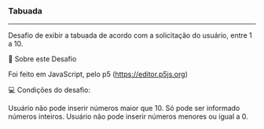 <h3>Tabuada</h3>
<hr> 
Desafio de exibir a tabuada de acordo com a solicitação do usuário, entre 1 a 10.

🚀 Sobre este Desafio

Foi feito em JavaScript, pelo p5 (https://editor.p5js.org) 

💻 Condições do desafio:

Usuário não pode inserir números maior que 10. 
Só pode ser informado números inteiros.
Usuário não pode inserir números menores ou igual a 0. 


